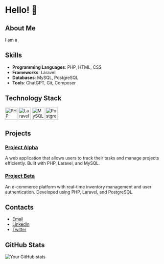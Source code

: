 # Hello! 👋

## About Me

I am a 

## Skills

- **Programming Languages**: PHP, HTML, CSS
- **Frameworks**: Laravel
- **Databases**: MySQL, PostgreSQL
- **Tools**: ChatGPT, Git, Composer

## Technology Stack

[<img src="https://cdn.simpleicons.org/php/777BB4" alt="PHP" width="40" />](https://www.php.net/)
[<img src="https://cdn.simpleicons.org/laravel/FF2D20" alt="Laravel" width="40" />](https://laravel.com/)
[<img src="https://cdn.simpleicons.org/mysql/4479A1" alt="MySQL" width="40" />](https://www.mysql.com/)
[<img src="https://cdn.simpleicons.org/postgresql/336791" alt="PostgreSQL" width="40" />](https://www.postgresql.org/)

## Projects

### [Project Alpha](https://github.com/yourusername/project-alpha)
A web application that allows users to track their tasks and manage projects efficiently. Built with PHP, Laravel, and MySQL.

### [Project Beta](https://github.com/yourusername/project-beta)
An e-commerce platform with real-time inventory management and user authentication. Developed using PHP, Laravel, and PostgreSQL.

## Contacts

- [Email](mailto:your.email@example.com)
- [LinkedIn](https://www.linkedin.com/in/yourprofile)
- [Twitter](https://twitter.com/yourprofile)

## GitHub Stats

![Your GitHub stats](https://github-readme-stats.vercel.app/api?username=ruzen01&show_icons=true)

<!--
ruzen01/ruzen01 is a ✨ _special_ ✨ repository because its README.md (this file) appears on your GitHub profile.

Here are some ideas to get you started:

- 🔭 I’m currently working on ...
- 🌱 I’m currently learning ...
- 👯 I’m looking to collaborate on ...
- 🤔 I’m looking for help with ...
- 💬 Ask me about ...
- 📫 How to reach me: ...
- 😄 Pronouns: ...
- ⚡ Fun fact: ...
-->
